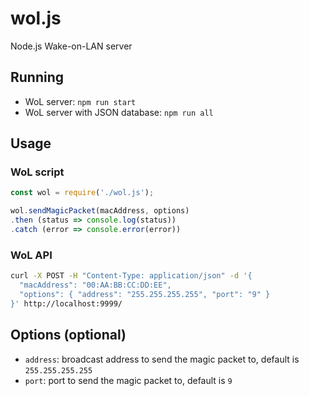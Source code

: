 # wol.js
Node.js Wake-on-LAN server

## Running
 - WoL server: ```npm run start```
 - WoL server with JSON database: ```npm run all```

## Usage
### WoL script
```javascript
const wol = require('./wol.js');

wol.sendMagicPacket(macAddress, options)
.then (status => console.log(status))
.catch (error => console.error(error))
```
### WoL API
```bash
curl -X POST -H "Content-Type: application/json" -d '{
  "macAddress": "00:AA:BB:CC:DD:EE",
  "options": { "address": "255.255.255.255", "port": "9" }
}' http://localhost:9999/
```

## Options (optional)
 - `address`: broadcast address to send the magic packet to, default is `255.255.255.255`
 - `port`: port to send the magic packet to, default is `9`
